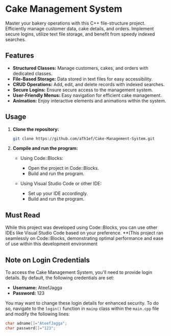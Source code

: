 # Cake Management System

Master your bakery operations with this C++ file-structure project. Efficiently manage customer data, cake details, and orders. Implement secure logins, utilize text file storage, and benefit from speedy indexed searches.

## Features

- **Structured Classes:** Manage customers, cakes, and orders with dedicated classes.
- **File-Based Storage:** Data stored in text files for easy accessibility.
- **CRUD Operations:** Add, edit, and delete records with indexed searches.
- **Secure Logins:** Ensure secure access to the management system.
- **User-Friendly Menus:** Easy navigation for efficient cake management.
- **Animation:** Enjoy interactive elements and animations within the system.

## Usage

1. **Clone the repository:**

    ```bash
    git clone https://github.com/aTh1ef/Cake-Management-System.git
    ```

2. **Compile and run the program:**

    - Using Code::Blocks:
        - Open the project in Code::Blocks.
        - Build and run the program.

    - Using Visual Studio Code or other IDE:
        - Set up your IDE accordingly.
        - Build and run the program.

## Must Read

While this project was developed using Code::Blocks, you can use other IDEs like Visual Studio Code based on your preference.
**(This project ran seamlessly on Code::Blocks, demonstrating optimal performance and ease of use within this development environment

## Note on Login Credentials

To access the Cake Management System, you'll need to provide login details. By default, the following credentials are set:

- **Username:** AteefJagga
- **Password:** 123

You may want to change these login details for enhanced security. To do so, navigate to the `login()` function in `mainp` class within the `main.cpp` file and modify the following lines:

```cpp
char adname[]="AteefJagga";
char password[]="123";
